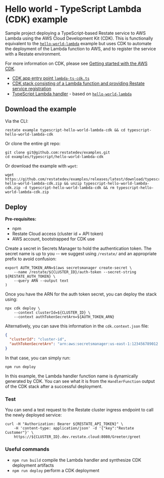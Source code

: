 # Hello world - TypeScript Lambda (CDK) example

Sample project deploying a TypeScript-based Restate service to AWS Lambda using the AWS Cloud Development Kit (CDK).
This is functionally equivalent to the [`hello-world-lambda`](../hello-world-lambda) example but uses CDK to automate
the deployment of the Lambda function to AWS, and to register the service with a Restate environment.

For more information on CDK, please see [Getting started with the AWS CDK](https://docs.aws.amazon.com/cdk/v2/guide/getting_started.html).

* [CDK app entry point `lambda-ts-cdk.ts`](bin/lambda-ts-cdk.ts)
* [CDK stack consisting of a Lambda function and providing Restate service registration](lib/lambda-ts-cdk-stack.ts)
* [TypeScript Lambda handler](lib/lambda/app.ts) - based on [`hello-world-lambda`](../hello-world-lambda)

## Download the example

Via the CLI:
```shell
restate example typescript-hello-world-lambda-cdk && cd typescript-hello-world-lambda-cdk
```

Or clone the entire git repo:

```shell
git clone git@github.com:restatedev/examples.git
cd examples/typescript/hello-world-lambda-cdk
```

Or download the example with `wget`:
```shell
wget https://github.com/restatedev/examples/releases/latest/download/typescript-hello-world-lambda-cdk.zip && unzip typescript-hello-world-lambda-cdk.zip -d typescript-hello-world-lambda-cdk && rm typescript-hello-world-lambda-cdk.zip
```

## Deploy

**Pre-requisites:**

* npm
* Restate Cloud access (cluster id + API token)
* AWS account, bootstrapped for CDK use

Create a secret in Secrets Manager to hold the authentication token. The secret name is up to you -- we suggest
using `/restate/` and an appropriate prefix to avoid confusion:

```shell
export AUTH_TOKEN_ARN=$(aws secretsmanager create-secret \
    --name /restate/${CLUSTER_ID}/auth-token --secret-string ${RESTATE_AUTH_TOKEN} \
    --query ARN --output text
)
```

Once you have the ARN for the auth token secret, you can deploy the stack using:

```shell
npx cdk deploy \
    --context clusterId=${CLUSTER_ID} \
    --context authTokenSecretArn=${AUTH_TOKEN_ARN}
```

Alternatively, you can save this information in the `cdk.context.json` file:

```json
{
  "clusterId": "cluster-id",
  "authTokenSecretArn": "arn:aws:secretsmanager:us-east-1:123456789012:secret:/restate/cluster-id/auth-token-abc123"
}
```

In that case, you can simply run:

```shell
npm run deploy
```

In this example, the Lambda handler function name is dynamically generated by CDK. You can see what it is from the `HandlerFunction`
output of the CDK stack after a successful deployment.

### Test

You can send a test request to the Restate cluster ingress endpoint to call the newly deployed service:

```shell
curl -H "Authorization: Bearer ${RESTATE_API_TOKEN}" \
    -H 'content-type: application/json' -d '{"key":"Restate Customer"}' \
    https://${CLUSTER_ID}.dev.restate.cloud:8080/Greeter/greet
```

### Useful commands

* `npm run build`   compile the Lambda handler and synthesize CDK deployment artifacts
* `npm run deploy`  perform a CDK deployment
